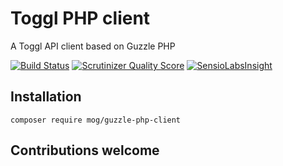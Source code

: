 Toggl PHP client
================

A Toggl API client based on Guzzle PHP

[![Build Status](https://travis-ci.org/matthieuauger/toggl-php-client.svg)](https://travis-ci.org/matthieuauger/toggl-php-client)
[![Scrutinizer Quality Score](https://scrutinizer-ci.com/g/matthieuauger/toggl-php-client/badges/quality-score.png?b=master)](https://scrutinizer-ci.com/g/matthieuauger/toggl-php-client/)
[![SensioLabsInsight](https://insight.sensiolabs.com/projects/89a0a25c-1e1d-4748-b56c-1282a605d9ea/mini.png)](https://insight.sensiolabs.com/projects/89a0a25c-1e1d-4748-b56c-1282a605d9ea)

## Installation

    composer require mog/guzzle-php-client

## Contributions welcome

